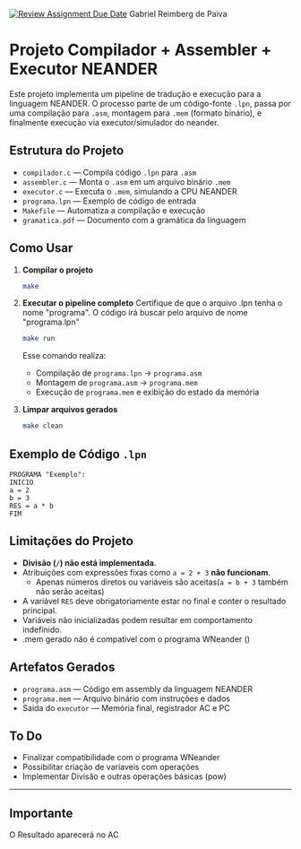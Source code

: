 [![Review Assignment Due Date](https://classroom.github.com/assets/deadline-readme-button-22041afd0340ce965d47ae6ef1cefeee28c7c493a6346c4f15d667ab976d596c.svg)](https://classroom.github.com/a/3XHcMjDV)
Gabriel Reimberg de Paiva

# Projeto Compilador + Assembler + Executor NEANDER

Este projeto implementa um pipeline de tradução e execução para a linguagem NEANDER. O processo parte de um código-fonte `.lpn`, passa por uma compilação para `.asm`, montagem para `.mem` (formato binário), e finalmente execução via executor/simulador do neander.

## Estrutura do Projeto

- `compilador.c` — Compila código `.lpn` para `.asm`
- `assembler.c` — Monta o `.asm` em um arquivo binário `.mem`
- `executor.c` — Executa o `.mem`, simulando a CPU NEANDER
- `programa.lpn` — Exemplo de código de entrada
- `Makefile` — Automatiza a compilação e execução
- `gramatica.pdf` — Documento com a gramática da linguagem

## Como Usar

1. **Compilar o projeto**

   ```bash
   make
   ```

2. **Executar o pipeline completo**
   Certifique de que o arquivo .lpn tenha o nome "programa". O código irá buscar pelo arquivo de nome "programa.lpn"

   ```bash
   make run
   ```

   Esse comando realiza:

   - Compilação de `programa.lpn` → `programa.asm`
   - Montagem de `programa.asm` → `programa.mem`
   - Execução de `programa.mem` e exibição do estado da memória

3. **Limpar arquivos gerados**

   ```bash
   make clean
   ```

## Exemplo de Código `.lpn`

```text
PROGRAMA "Exemplo":
INICIO
a = 2
b = 3
RES = a * b
FIM
```

## Limitações do Projeto

-  **Divisão (`/`) não está implementada.**
- Atribuições com expressões fixas como `a = 2 + 3` **não funcionam**.
  - Apenas números diretos ou variáveis são aceitas(`a = b + 3` também não serão aceitas)
- A variável `RES` deve obrigatoriamente estar no final e conter o resultado principal.
- Variáveis não inicializadas podem resultar em comportamento indefinido.
- .mem gerado não é compativel com o programa WNeander ()

##  Artefatos Gerados

- `programa.asm` — Código em assembly da linguagem NEANDER
- `programa.mem` — Arquivo binário com instruções e dados
- Saída do `executor` — Memória final, registrador AC e PC

## To Do
- Finalizar compatibilidade com o programa WNeander
- Possibilitar criação de variaveis com operações
- Implementar Divisão e outras operações básicas (pow)
---

## Importante
O Resultado aparecerá no AC
